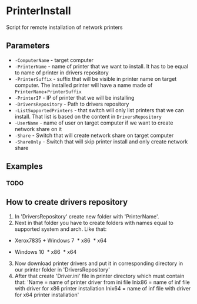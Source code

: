 # PrinterInstall
Script for remote installation of network printers

## Parameters
* `-ComputerName` - target computer
* `-PrinterName` - name of printer that we want to install. It has to be equal to name of printer in drivers repository
* `-PrinterSuffix` - suffix that will be visible in printer name on target computer. The installed printer will have a name made of `PrinterName`+`PrinterSuffix`
* `-PrinterIP` - IP of printer that we will be installing
* `-DriversRepository` - Path to drivers repository
* `-ListSupportedPrinters` - that switch will only list printers that we can install. That list is based on the content in `DriversRepository`
* -`UserName` - name of user on target computer if we want to create network share on it
* `-Share` - Switch that will create network share on target computer
* `-ShareOnly` - Switch that will skip printer install and only create network share
## Examples
### TODO

## How to create drivers repository
1. In 'DriversRepository' create new folder with 'PrinterName'.
2. Next in that folder you have to create folders with names equal to supported system and arch. Like that:
+ Xerox7835
 + Windows 7
  * x86
  * x64
 * Windows 10
  * x86
  * x64
3. Now download printer drivers and put it in corresponding directory in our printer folder in 'DriversRepository'
4. After that create 'Driver.ini' file in printer directory which must contain that:
'Name = name of printer driver from ini file
Inix86 = name of inf file with driver for x86 printer installation
Inix64 = name of inf file with driver for x64 printer installation'
